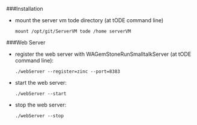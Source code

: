 ###Installation

* mount the server vm tode directory (at tODE command line)

  ```Shell
  mount /opt/git/ServerVM tode /home serverVM
  ```

###Web Server

* register the web server with WAGemStoneRunSmalltalkServer (at tODE command line):

  ```Shell
  ./webServer --register=zinc --port=8383 
  ```

* start the web server:

  ```Shell
  ./webServer --start
  ```

* stop the web server:

  ```Shell
  ./webServer --stop
  ```
